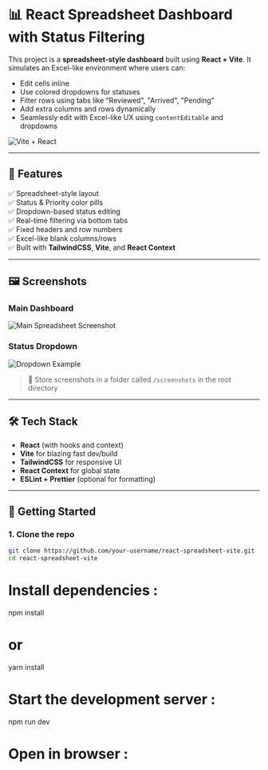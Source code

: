 # 📊 React Spreadsheet Dashboard with Status Filtering

This project is a **spreadsheet-style dashboard** built using **React + Vite**. It simulates an Excel-like environment where users can:

- Edit cells inline
- Use colored dropdowns for statuses
- Filter rows using tabs like "Reviewed", "Arrived", "Pending"
- Add extra columns and rows dynamically
- Seamlessly edit with Excel-like UX using `contentEditable` and dropdowns

![Vite + React](https://vitejs.dev/logo.svg)

---

## 🧩 Features

✅ Spreadsheet-style layout  
✅ Status & Priority color pills  
✅ Dropdown-based status editing  
✅ Real-time filtering via bottom tabs  
✅ Fixed headers and row numbers  
✅ Excel-like blank columns/rows  
✅ Built with **TailwindCSS**, **Vite**, and **React Context**

---

## 🖼️ Screenshots

### Main Dashboard
![Main Spreadsheet Screenshot](./screenshots/spreadsheet-main.png)

### Status Dropdown
![Dropdown Example](./screenshots/status-dropdown.png)

> 📂 Store screenshots in a folder called `/screenshots` in the root directory

---

## 🛠️ Tech Stack

- **React** (with hooks and context)
- **Vite** for blazing fast dev/build
- **TailwindCSS** for responsive UI
- **React Context** for global state
- **ESLint + Prettier** (optional for formatting)

---

## 🏁 Getting Started

### 1. Clone the repo

```bash
git clone https://github.com/your-username/react-spreadsheet-vite.git
cd react-spreadsheet-vite
```
# Install dependencies :

npm install
# or
yarn install

# Start the development server : 

npm run dev

# Open in browser :



